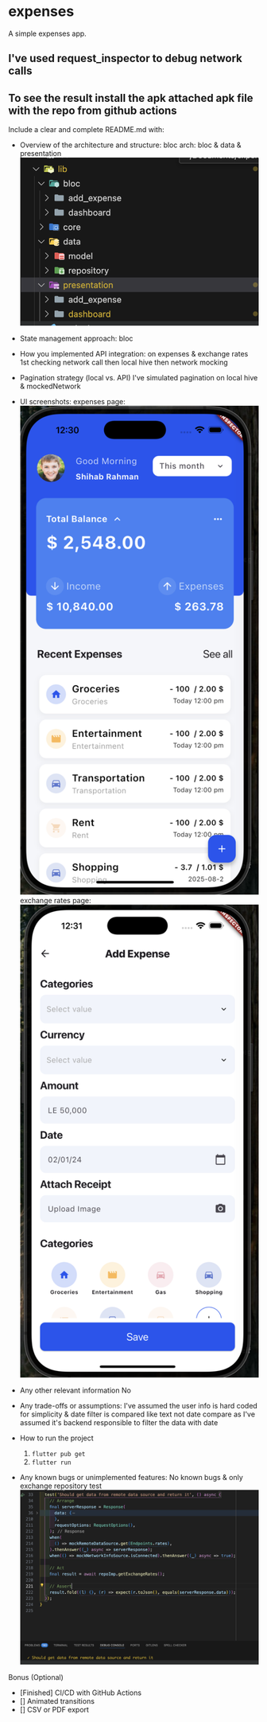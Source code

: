 # expenses

A simple expenses app.

## I've used request_inspector to debug network calls

## To see the result install the apk attached apk file with the repo from github actions

Include a clear and complete README.md with:

- Overview of the architecture and structure:
    bloc arch: bloc & data & presentation
    ![alt text](image.png)

- State management approach:
    bloc

- How you implemented API integration:
    on expenses & exchange rates 1st checking network call then local hive then network mocking

- Pagination strategy (local vs. API)
    I've simulated pagination on local hive & mockedNetwork

- UI screenshots:
expenses page: ![alt text](image-1.png)
exchange rates page: ![alt text](image-2.png)

- Any other relevant information
    No
- Any trade-offs or assumptions:
    I've assumed the user info is hard coded for simplicity & date filter is compared like text not date compare as I've assumed it's backend responsible to filter the data with date

- How to run the project
    1. `flutter pub get`
    2. `flutter run`
- Any known bugs or unimplemented features:
    No known bugs & only exchange repository test
    ![alt text](image-3.png)

Bonus (Optional)

- [Finished] CI/CD with GitHub Actions
- [] Animated transitions
- [] CSV or PDF export
